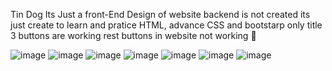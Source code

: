 Tin Dog
Its Just a front-End Design of website backend is not created its just create to learn and pratice HTML, advance CSS and bootstarp
only title 3 buttons are working rest buttons in website not working 🛑

![image](https://user-images.githubusercontent.com/109918405/216751895-7849b8f3-dad1-4afa-b491-0e9093542513.png)
![image](https://user-images.githubusercontent.com/109918405/216751909-3305d7ed-1638-4a02-9645-be056db13dba.png)
![image](https://user-images.githubusercontent.com/109918405/216751925-fbbb141b-812e-48cd-a854-57d52a0d0fc3.png)
![image](https://user-images.githubusercontent.com/109918405/216751939-50cdeefa-c716-4eba-a6d9-f720f6d5aa96.png)
![image](https://user-images.githubusercontent.com/109918405/216751946-9f7c03e3-d2e9-4c0b-b805-19aa99dddc1b.png)
![image](https://user-images.githubusercontent.com/109918405/216751957-5a5a6c3a-dfef-4705-a188-bcf5cad6c8da.png)
![image](https://user-images.githubusercontent.com/109918405/216751970-c13e1bee-1525-4a65-aa47-fc92a6de1f05.png)
